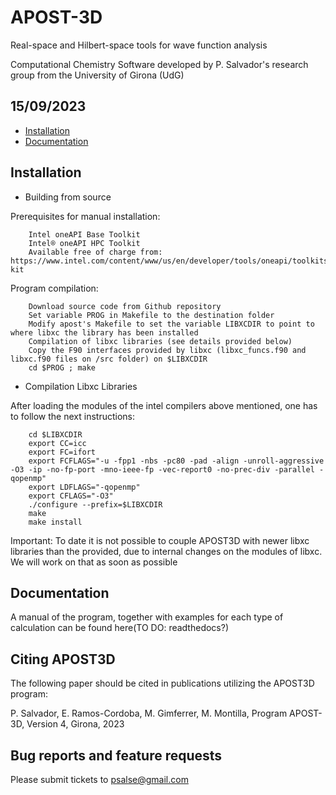 # APOST-3D

Real-space and Hilbert-space tools for wave function analysis

Computational Chemistry Software developed by P. Salvador's research group from the University of Girona (UdG)

15/09/2023
----------

* [Installation](#installation)
* [Documentation](#documentation)

Installation
------------

* Building from source

Prerequisites for manual installation:

        Intel oneAPI Base Toolkit
        Intel® oneAPI HPC Toolkit
        Available free of charge from: https://www.intel.com/content/www/us/en/developer/tools/oneapi/toolkits.html#base-kit

Program compilation:

        Download source code from Github repository
        Set variable PROG in Makefile to the destination folder
        Modify apost's Makefile to set the variable LIBXCDIR to point to where libxc the library has been installed
        Compilation of libxc libraries (see details provided below) 
        Copy the F90 interfaces provided by libxc (libxc_funcs.f90 and libxc.f90 files on /src folder) on $LIBXCDIR
        cd $PROG ; make

* Compilation Libxc Libraries

After loading the modules of the intel compilers above mentioned, one has to follow the next instructions:

        cd $LIBXCDIR 
        export CC=icc
        export FC=ifort
        export FCFLAGS="-u -fpp1 -nbs -pc80 -pad -align -unroll-aggressive -O3 -ip -no-fp-port -mno-ieee-fp -vec-report0 -no-prec-div -parallel -qopenmp"
        export LDFLAGS="-qopenmp"
        export CFLAGS="-O3"
        ./configure --prefix=$LIBXCDIR
        make
        make install

Important: To date it is not possible to couple APOST3D with newer libxc libraries than the provided, due to internal changes on the modules of libxc. We will work on that as soon as possible

Documentation
-------------

A manual of the program, together with examples for each type of calculation can be found here(TO DO: readthedocs?)

Citing APOST3D
--------------

The following paper should be cited in publications utilizing the APOST3D program:

P. Salvador, E. Ramos-Cordoba, M. Gimferrer, M. Montilla, Program APOST-3D, Version 4, Girona, 2023

Bug reports and feature requests
--------------------------------

Please submit tickets to psalse@gmail.com